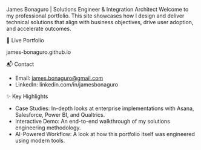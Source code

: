 James Bonaguro | Solutions Engineer & Integration Architect
Welcome to my professional portfolio. This site showcases how I design and deliver technical solutions that align with business objectives, drive user adoption, and accelerate outcomes.

🚀 Live Portfolio

james-bonaguro.github.io

📬 Contact
- Email: james.bonaguro@gmail.com
- LinkedIn: linkedin.com/in/jamesbonaguro

✨ Key Highlights
- Case Studies: In-depth looks at enterprise implementations with Asana, Salesforce, Power BI, and Qualtrics.
- Interactive Demo: An end-to-end walkthrough of my solutions engineering methodology.
- AI-Powered Workflow: A look at how this portfolio itself was engineered using modern tools.
